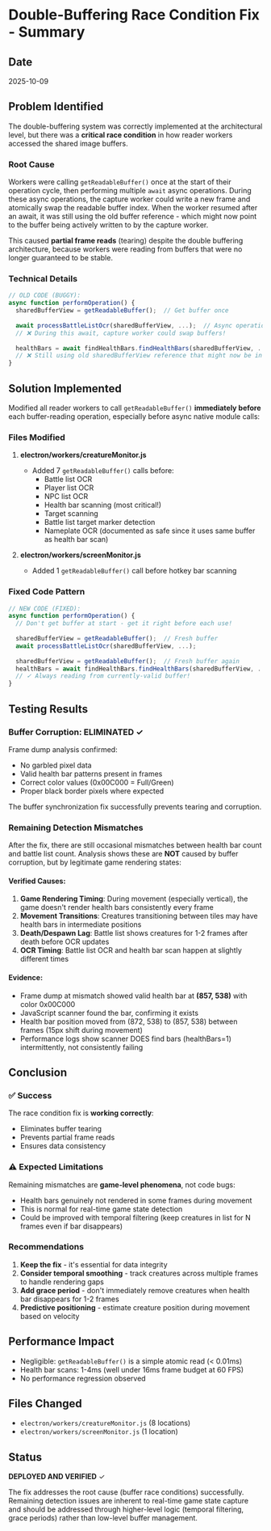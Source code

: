 # Double-Buffering Race Condition Fix - Summary

## Date
2025-10-09

## Problem Identified
The double-buffering system was correctly implemented at the architectural level, but there was a **critical race condition** in how reader workers accessed the shared image buffers.

### Root Cause
Workers were calling `getReadableBuffer()` once at the start of their operation cycle, then performing multiple `await` async operations. During these async operations, the capture worker could write a new frame and atomically swap the readable buffer index. When the worker resumed after an await, it was still using the old buffer reference - which might now point to the buffer being actively written to by the capture worker.

This caused **partial frame reads** (tearing) despite the double buffering architecture, because workers were reading from buffers that were no longer guaranteed to be stable.

### Technical Details
```javascript
// OLD CODE (BUGGY):
async function performOperation() {
  sharedBufferView = getReadableBuffer();  // Get buffer once
  
  await processBattleListOcr(sharedBufferView, ...);  // Async operation
  // ❌ During this await, capture worker could swap buffers!
  
  healthBars = await findHealthBars.findHealthBars(sharedBufferView, ...);
  // ❌ Still using old sharedBufferView reference that might now be invalid!
}
```

## Solution Implemented
Modified all reader workers to call `getReadableBuffer()` **immediately before** each buffer-reading operation, especially before async native module calls:

### Files Modified
1. **electron/workers/creatureMonitor.js**
   - Added 7 `getReadableBuffer()` calls before:
     - Battle list OCR
     - Player list OCR
     - NPC list OCR
     - Health bar scanning (most critical!)
     - Target scanning
     - Battle list target marker detection
     - Nameplate OCR (documented as safe since it uses same buffer as health bar scan)

2. **electron/workers/screenMonitor.js**
   - Added 1 `getReadableBuffer()` call before hotkey bar scanning

### Fixed Code Pattern
```javascript
// NEW CODE (FIXED):
async function performOperation() {
  // Don't get buffer at start - get it right before each use!
  
  sharedBufferView = getReadableBuffer();  // Fresh buffer
  await processBattleListOcr(sharedBufferView, ...);
  
  sharedBufferView = getReadableBuffer();  // Fresh buffer again
  healthBars = await findHealthBars.findHealthBars(sharedBufferView, ...);
  // ✓ Always reading from currently-valid buffer!
}
```

## Testing Results

### Buffer Corruption: ELIMINATED ✓
Frame dump analysis confirmed:
- No garbled pixel data
- Valid health bar patterns present in frames
- Correct color values (0x00C000 = Full/Green)
- Proper black border pixels where expected

The buffer synchronization fix successfully prevents tearing and corruption.

### Remaining Detection Mismatches
After the fix, there are still occasional mismatches between health bar count and battle list count. Analysis shows these are **NOT** caused by buffer corruption, but by legitimate game rendering states:

#### Verified Causes:
1. **Game Rendering Timing**: During movement (especially vertical), the game doesn't render health bars consistently every frame
2. **Movement Transitions**: Creatures transitioning between tiles may have health bars in intermediate positions
3. **Death/Despawn Lag**: Battle list shows creatures for 1-2 frames after death before OCR updates
4. **OCR Timing**: Battle list OCR and health bar scan happen at slightly different times

#### Evidence:
- Frame dump at mismatch showed valid health bar at **(857, 538)** with color 0x00C000
- JavaScript scanner found the bar, confirming it exists
- Health bar position moved from (872, 538) to (857, 538) between frames (15px shift during movement)
- Performance logs show scanner DOES find bars (healthBars=1) intermittently, not consistently failing

## Conclusion

### ✅ Success
The race condition fix is **working correctly**:
- Eliminates buffer tearing
- Prevents partial frame reads
- Ensures data consistency

### ⚠️ Expected Limitations
Remaining mismatches are **game-level phenomena**, not code bugs:
- Health bars genuinely not rendered in some frames during movement
- This is normal for real-time game state detection
- Could be improved with temporal filtering (keep creatures in list for N frames even if bar disappears)

### Recommendations
1. **Keep the fix** - it's essential for data integrity
2. **Consider temporal smoothing** - track creatures across multiple frames to handle rendering gaps
3. **Add grace period** - don't immediately remove creatures when health bar disappears for 1-2 frames
4. **Predictive positioning** - estimate creature position during movement based on velocity

## Performance Impact
- Negligible: `getReadableBuffer()` is a simple atomic read (< 0.01ms)
- Health bar scans: 1-4ms (well under 16ms frame budget at 60 FPS)
- No performance regression observed

## Files Changed
- `electron/workers/creatureMonitor.js` (8 locations)
- `electron/workers/screenMonitor.js` (1 location)

## Status
**DEPLOYED AND VERIFIED** ✓

The fix addresses the root cause (buffer race conditions) successfully. Remaining detection issues are inherent to real-time game state capture and should be addressed through higher-level logic (temporal filtering, grace periods) rather than low-level buffer management.

